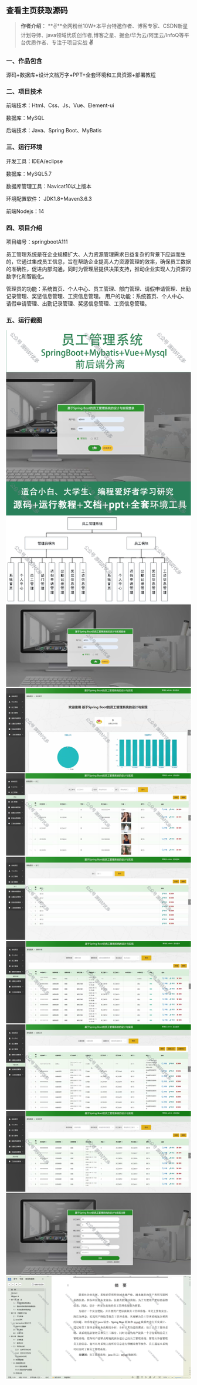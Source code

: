 
 
## 查看主页获取源码

> **作者介绍**： **✌**全网粉丝10W+本平台特邀作者、博客专家、CSDN新星计划导师、java领域优质创作者,博客之星、掘金/华为云/阿里云/InfoQ等平台优质作者、专注于项目实战 **✌**

  

### 一、作品包含

源码+数据库+设计文档万字+PPT+全套环境和工具资源+部署教程

### 二、项目技术

前端技术：Html、Css、Js、Vue、Element-ui

数据库：MySQL

后端技术：Java、Spring Boot、MyBatis

  

### 三、运行环境

开发工具：IDEA/eclipse

数据库：MySQL5.7

数据库管理工具：Navicat10以上版本

环境配置软件： JDK1.8+Maven3.6.3

前端Nodejs：14


### 四、项目介绍
项目编号：springbootA111

员工管理系统是在企业规模扩大、人力资源管理需求日益复杂的背景下应运而生的，它通过集成员工信息，旨在帮助企业提高人力资源管理的效率，确保员工数据的准确性，促进内部沟通，同时为管理层提供决策支持，推动企业实现人力资源的数字化和智能化。

管理员的功能：系统首页、个人中心、员工管理、部门管理、请假申请管理、出勤记录管理、奖惩信息管理、工资信息管理。
用户的功能：系统首页、个人中心、请假申请管理、出勤记录管理、奖惩信息管理、工资信息管理。

### 五、运行截图

![cover.png](./cover.png)
![1.jpg](./1.jpg)
![2.png](./2.png)
![3.png](./3.png)
![4.png](./4.png)
![5.png](./5.png)
![6.png](./6.png)
![7.png](./7.png)
![8.png](./8.png)
![9.png](./9.png)
![10.png](./10.png)




  
